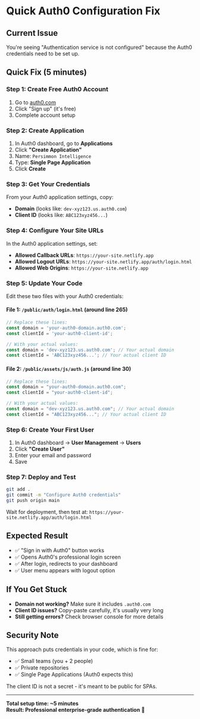 # Quick Auth0 Configuration Fix

## Current Issue
You're seeing "Authentication service is not configured" because the Auth0 credentials need to be set up.

## Quick Fix (5 minutes)

### Step 1: Create Free Auth0 Account
1. Go to [auth0.com](https://auth0.com) 
2. Click "Sign up" (it's free)
3. Complete account setup

### Step 2: Create Application
1. In Auth0 dashboard, go to **Applications**
2. Click **"Create Application"**
3. Name: `Persimmon Intelligence`
4. Type: **Single Page Application**
5. Click **Create**

### Step 3: Get Your Credentials
From your Auth0 application settings, copy:
- **Domain** (looks like: `dev-xyz123.us.auth0.com`)
- **Client ID** (looks like: `ABC123xyz456...`)

### Step 4: Configure Your Site URLs
In the Auth0 application settings, set:
- **Allowed Callback URLs**: `https://your-site.netlify.app`
- **Allowed Logout URLs**: `https://your-site.netlify.app/auth/login.html`  
- **Allowed Web Origins**: `https://your-site.netlify.app`

### Step 5: Update Your Code
Edit these two files with your Auth0 credentials:

#### File 1: `/public/auth/login.html` (around line 265)
```javascript
// Replace these lines:
const domain = 'your-auth0-domain.auth0.com'; 
const clientId = 'your-auth0-client-id';

// With your actual values:
const domain = 'dev-xyz123.us.auth0.com'; // Your actual domain
const clientId = 'ABC123xyz456...'; // Your actual client ID
```

#### File 2: `/public/assets/js/auth.js` (around line 30)  
```javascript
// Replace these lines:
const domain = "your-auth0-domain.auth0.com";
const clientId = "your-auth0-client-id";

// With your actual values:
const domain = "dev-xyz123.us.auth0.com"; // Your actual domain  
const clientId = "ABC123xyz456..."; // Your actual client ID
```

### Step 6: Create Your First User
1. In Auth0 dashboard → **User Management** → **Users**
2. Click **"Create User"**
3. Enter your email and password
4. Save

### Step 7: Deploy and Test
```bash
git add .
git commit -m "Configure Auth0 credentials"
git push origin main
```

Wait for deployment, then test at: `https://your-site.netlify.app/auth/login.html`

## Expected Result
- ✅ "Sign in with Auth0" button works
- ✅ Opens Auth0's professional login screen
- ✅ After login, redirects to your dashboard
- ✅ User menu appears with logout option

## If You Get Stuck
- **Domain not working?** Make sure it includes `.auth0.com` 
- **Client ID issues?** Copy-paste carefully, it's usually very long
- **Still getting errors?** Check browser console for more details

## Security Note
This approach puts credentials in your code, which is fine for:
- ✅ Small teams (you + 2 people)
- ✅ Private repositories  
- ✅ Single Page Applications (Auth0 expects this)

The client ID is not a secret - it's meant to be public for SPAs.

---

**Total setup time: ~5 minutes**  
**Result: Professional enterprise-grade authentication** 🔐
